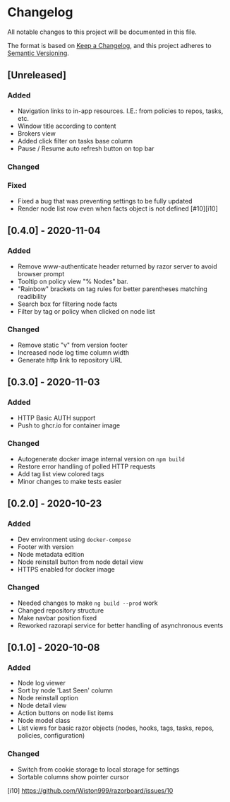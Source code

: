 # Changelog
All notable changes to this project will be documented in this file.

The format is based on [Keep a Changelog](https://keepachangelog.com/en/1.0.0/),
and this project adheres to [Semantic Versioning](https://semver.org/spec/v2.0.0.html).

## [Unreleased]
### Added
- Navigation links to in-app resources. I.E.: from policies to repos, tasks, etc.
- Window title according to content
- Brokers view
- Added click filter on tasks base column
- Pause / Resume auto refresh button on top bar

### Changed

### Fixed
- Fixed a bug that was preventing settings to be fully updated
- Render node list row even when facts object is not defined [#10][i10]

## [0.4.0] - 2020-11-04

### Added
- Remove www-authenticate header returned by razor server to avoid browser prompt
- Tooltip on policy view "% Nodes" bar.
- "Rainbow" brackets on tag rules for better parentheses matching readibility
- Search box for filtering node facts
- Filter by tag or policy when clicked on node list

### Changed
- Remove static "v" from version footer
- Increased node log time column width
- Generate http link to repository URL

## [0.3.0] - 2020-11-03
### Added
- HTTP Basic AUTH support
- Push to ghcr.io for container image

### Changed
- Autogenerate docker image internal version on `npm build`
- Restore error handling of polled HTTP requests
- Add tag list view colored tags
- Minor changes to make tests easier

## [0.2.0] - 2020-10-23
### Added
- Dev environment using `docker-compose`
- Footer with version
- Node metadata edition
- Node reinstall button from node detail view
- HTTPS enabled for docker image

### Changed
- Needed changes to make `ng build --prod` work
- Changed repository structure
- Make navbar position fixed
- Reworked razorapi service for better handling of asynchronous events

## [0.1.0] - 2020-10-08
### Added
- Node log viewer
- Sort by node 'Last Seen' column
- Node reinstall option
- Node detail view
- Action buttons on node list items
- Node model class
- List views for basic razor objects (nodes, hooks, tags, tasks, repos, policies, configuration)

### Changed
- Switch from cookie storage to local storage for settings
- Sortable columns show pointer cursor


<!-- External links -->
[i10] https://github.com/Wiston999/razorboard/issues/10
